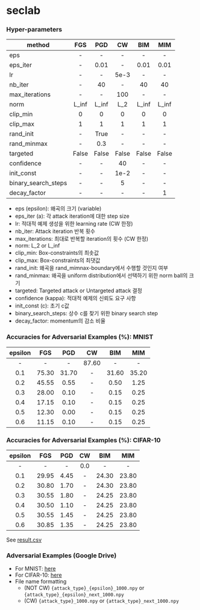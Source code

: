 # seclab

### Hyper-parameters

| method | FGS | PGD | CW | BIM | MIM |
|---|:---:|:---:|:---:|:---:|:---:|
| eps |-|-|-|-|-|
| eps_iter | - | 0.01 | - | 0.01 | 0.01 |
| lr | - | - | 5e-3 | - | - |
| nb_iter | - | 40 | - | 40 | 40 |
| max_iterations | - | - | 100 | - | - |
| norm | L_inf | L_inf | L_2 | L_inf | L_inf |
| clip_min | 0 | 0 | 0 | 0 | 0 |
| clip_max | 1 | 1 | 1 | 1 | 1 |
| rand_init | - | True | - | - | - |
| rand_minmax | - | 0.3 | - | - | - |
| targeted | False | False | False | False | False |
| confidence | - | - | 40 | - | - |
| init_const | - | - | 1e-2 | - | - |
| binary_search_steps | - | - | 5 | - | - |
| decay_factor | - | - | - | - | 1 |

* eps (epsilon): 왜곡의 크기 (variable)
* eps_iter (a): 각 attack iteration에 대한 step size
* lr: 적대적 예제 생성을 위한 learning rate (CW 한정)
* nb_iter: Attack iteration 반복 횟수
* max_iterations: 최대로 반복할 iteration의 횟수 (CW 한정)
* norm: L_2 or L_inf
* clip_min: Box-constraints의 최솟값
* clip_max: Box-constraints의 최댓값
* rand_init: 왜곡을 rand_mimnax-boundary에서 수행할 것인지 여부
* rand_minmax: 왜곡을 uniform distribution에서 선택하기 위한 norm ball의 크기
* targeted: Targeted attack or Untargeted attack 결정
* confidence (kappa): 적대적 예제의 신뢰도 요구 사항
* init_const (c): 초기 c값
* binary_search_steps: 상수 c를 찾기 위한 binary search step
* decay_factor: momentum의 감소 비율

### Accuracies for Adversarial Examples (%): MNIST 

|epsilon|FGS|PGD|CW|BIM|MIM|
|:---:|:---:|:---:|:---:|:---:|:---:|
|-|-|-|87.60|-|-|
|0.1|75.30|31.70|-|31.60|35.20|
|0.2|45.55|0.55|-|0.50|1.25|
|0.3|28.00|0.10|-|0.15|0.25|
|0.4|17.15|0.10|-|0.15|0.25|
|0.5|12.30|0.00|-|0.15|0.25|
|0.6|11.15|0.10|-|0.15|0.25|

### Accuracies for Adversarial Examples (%): CIFAR-10 

|epsilon|FGS|PGD|CW|BIM|MIM|
|:---:|:---:|:---:|:---:|:---:|:---:|
|-|-|-|0.0|-|-|
|0.1|29.95|4.45|-|24.30|23.80|
|0.2|30.80|1.70|-|24.30|23.80|
|0.3|30.55|1.80|-|24.25|23.80|
|0.4|30.50|1.10|-|24.25|23.80|
|0.5|30.55|1.45|-|24.25|23.80|
|0.6|30.85|1.35|-|24.25|23.80|

See [result.csv](./result.csv)

### Adversarial Examples (Google Drive)

* For MNIST: [here](https://drive.google.com/file/d/1DpYiqUFWLkAj2yhnVIrTRsfB_NWL7fwG/view?usp=sharing)
* For CIFAR-10: [here](https://drive.google.com/file/d/1UC99RbNI6XL0mhVFgWIe7Di3J_iN7i4V/view?usp=sharing)
* File name formatting
  - (NOT CW) `{attack_type}_{epsilon}_1000.npy` or `{attack_type}_{epsilon}_next_1000.npy`
  - (CW) `{attack_type}_1000.npy` or `{attack_type}_next_1000.npy`

